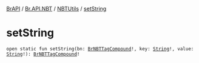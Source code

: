 [BrAPI](../../index.md) / [Br.API.NBT](../index.md) / [NBTUtils](index.md) / [setString](./set-string.md)

# setString

`open static fun setString(bn: `[`BrNBTTagCompound`](../-br-n-b-t-tag-compound/index.md)`!, key: `[`String`](https://kotlinlang.org/api/latest/jvm/stdlib/kotlin/-string/index.html)`!, value: `[`String`](https://kotlinlang.org/api/latest/jvm/stdlib/kotlin/-string/index.html)`!): `[`BrNBTTagCompound`](../-br-n-b-t-tag-compound/index.md)`!`